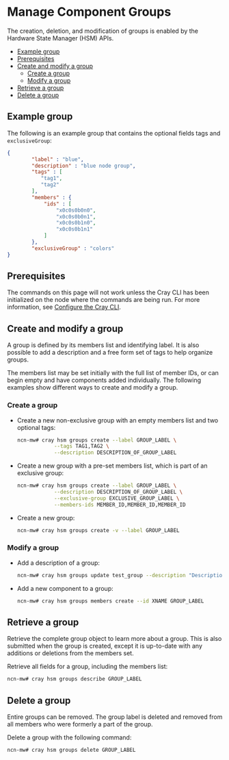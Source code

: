 # Manage Component Groups

The creation, deletion, and modification of groups is enabled by the Hardware State Manager \(HSM\) APIs.

* [Example group](#example-group)
* [Prerequisites](#prerequisites)
* [Create and modify a group](#create-and-modify-a-group)
  * [Create a group](#create-a-group)
  * [Modify a group](#modify-a-group)
* [Retrieve a group](#retrieve-a-group)
* [Delete a group](#delete-a-group)

## Example group

The following is an example group that contains the optional fields tags and `exclusiveGroup`:

```json
{
        "label" : "blue",
        "description" : "blue node group",
        "tags" : [
           "tag1",
           "tag2"
        ],
        "members" : {
            "ids" : [
                "x0c0s0b0n0",
                "x0c0s0b0n1",
                "x0c0s0b1n0",
                "x0c0s0b1n1"
            ]
        },
        "exclusiveGroup" : "colors"
}
```

## Prerequisites

The commands on this page will not work unless the Cray CLI has been initialized on the node where the commands
are being run. For more information, see [Configure the Cray CLI](../configure_cray_cli.md).

## Create and modify a group

A group is defined by its members list and identifying label. It is also possible to add a description and a free form set of tags to help organize groups.

The members list may be set initially with the full list of member IDs, or can begin empty and have components added individually.
The following examples show different ways to create and modify a group.

### Create a group

* Create a new non-exclusive group with an empty members list and two optional tags:

    ```bash
    ncn-mw# cray hsm groups create --label GROUP_LABEL \
                --tags TAG1,TAG2 \
                --description DESCRIPTION_OF_GROUP_LABEL
    ```

* Create a new group with a pre-set members list, which is part of an exclusive group:

    ```bash
    ncn-mw# cray hsm groups create --label GROUP_LABEL \
                --description DESCRIPTION_OF_GROUP_LABEL \
                --exclusive-group EXCLUSIVE_GROUP_LABEL \
                --members-ids MEMBER_ID,MEMBER_ID,MEMBER_ID
    ```

* Create a new group:

    ```bash
    ncn-mw# cray hsm groups create -v --label GROUP_LABEL
    ```

### Modify a group

* Add a description of a group:

    ```bash
    ncn-mw# cray hsm groups update test_group --description "Description of group"
    ```

* Add a new component to a group:

    ```bash
    ncn-mw# cray hsm groups members create --id XNAME GROUP_LABEL
    ```

## Retrieve a group

Retrieve the complete group object to learn more about a group. This is also submitted when the group is created, except it is up-to-date with any additions or deletions from the members set.

Retrieve all fields for a group, including the members list:

```bash
ncn-mw# cray hsm groups describe GROUP_LABEL
```

## Delete a group

Entire groups can be removed. The group label is deleted and removed from all members who were formerly a part of the group.

Delete a group with the following command:

```bash
ncn-mw# cray hsm groups delete GROUP_LABEL
```
